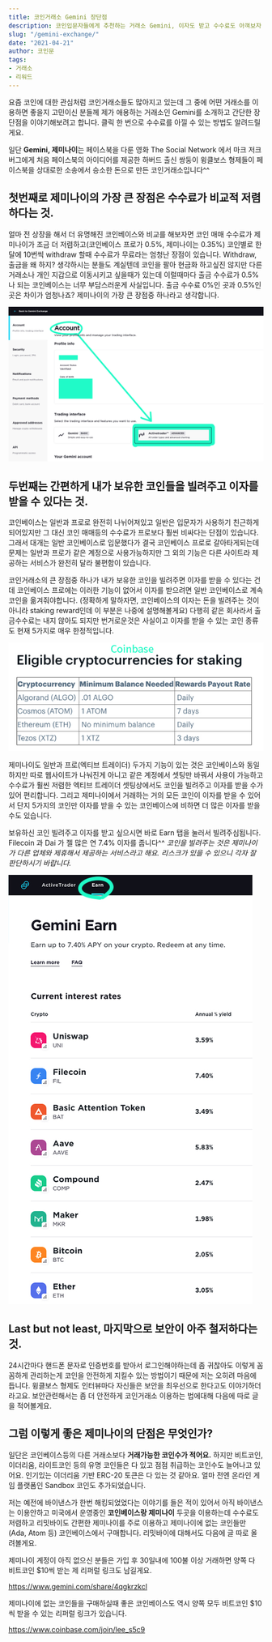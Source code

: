```yaml
---
title: 코인거래소 Gemini 장단점
description: 코인입문자들에게 추천하는 거래소 Gemini, 이자도 받고 수수료도 아껴보자
slug: "/gemini-exchange/"
date: "2021-04-21"
author: 코인문
tags:
- 거래소
- 리워드
---
```


요즘 코인에 대한 관심처럼 코인거래소들도 많아지고 있는데 그 중에 어떤 거래소를 이용하면 좋을지 고민이신 분들께 제가 애용하는 거래소인 Gemini를 소개하고 간단한 장단점을 이야기해보려고 합니다. 클릭 한 번으로 수수료를 아낄 수 있는 방법도 알려드릴게요.

일단 **Gemini, 제미나이**는 페이스북을 다룬 영화 The Social Network 에서 마크 저크버그에게 처음 페이스북의 아이디어를 제공한 하버드 출신 쌍둥이 윙클보스 형제들이 페이스북을 상대로한 소송에서 승소한 돈으로 만든 코인거래소입니다^^

## 첫번째로 제미나이의 가장 큰 장점은 수수료가 비교적 저렴하다는 것.

얼마 전 상장을 해서 더 유명해진 코인베이스와 비교를 해보자면 코인 매매 수수료가 제미나이가 조금 더 저렴하고(코인베이스 프로가 0.5%, 제미나이는 0.35%) 코인별로 한달에 10번씩 withdraw 할때 수수료가 무료라는 엄청난 장점이 있습니다. Withdraw, 출금을 왜 하지? 생각하시는 분들도 계실텐데 코인을 팔아 현금화 하고싶진 않지만 다른 거래소나 개인 지갑으로 이동시키고 싶을때가 있는데 이럴때마다 출금 수수료가 0.5%나 되는 코인베이스는 너무 부담스러운게 사실입니다. 출금 수수료 0%인 곳과 0.5%인 곳은 차이가 엄청나죠? 제미나이의 가장 큰 장점중 하나라고 생각합니다.

![제미나이 셋팅 화면](1.jpg)

## 두번째는 간편하게 내가 보유한 코인들을 빌려주고 이자를 받을 수 있다는 것.

코인베이스는 일반과 프로로 완전히 나뉘어져있고 일반은 입문자가 사용하기 친근하게 되어있지만 그 대신 코인 매매등의 수수료가 프로보다 훨씬 비싸다는 단점이 있습니다. 그래서 대개는 일반 코인베이스로 입문했다가 결국 코인베이스 프로로 갈아타게되는데 문제는 일반과 프로가 같은 계정으로 사용가능하지만 그 외의 기능은 다른 사이트라 제공하는 서비스가 완전히 달라 불편함이 있습니다.

코인거래소의 큰 장점중 하나가 내가 보유한 코인을 빌려주면 이자를 받을 수 있다는 건데 코인베이스 프로에는 이러한 기능이 없어서 이자를 받으려면 일반 코인베이스로 계속 코인을 옮겨줘야합니다. (정확하게 말하자면, 코인베이스의 이자는 돈을 빌려주는 것이 아니라 staking reward인데 이 부분은 나중에 설명해볼게요) 다행히 같은 회사라서 출금수수료는 내지 않아도 되지만 번거로운것은 사실이고 이자를 받을 수 있는 코인 종류도 현재 5가지로 매우 한정적입니다.

![코인베이스에서 이자를 받을 수 있는 코인 종류](3.jpg)

제미나이도 일반과 프로(엑티브 트레이더) 두가지 기능이 있는 것은 코인베이스와 동일하지만 따로 웹사이트가 나눠진게 아니고 같은 계정에서 셋팅만 바꿔서 사용이 가능하고 수수료가 훨씬 저렴한 엑티브 트레이더 셋팅상에서도 코인을 빌려주고 이자를 받을 수가 있어 편리합니다. 그리고 제미나이에서 거래하는 거의 모든 코인이 이자를 받을 수 있어서 단지 5가지의 코인만 이자를 받을 수 있는 코인베이스에 비하면 더 많은 이자를 받을 수도 있습니다.

보유하신 코인 빌려주고 이자를 받고 싶으시면 바로 Earn 탭을 눌러서 빌려주심됩니다. Filecoin 과 Dai 가 젤 많은 연 7.4% 이자를 줍니다^^ *코인을 빌려주는 것은 제미나이가 다른 업체와 제휴해서 제공하는 서비스라고 해요. 리스크가 있을 수 있으니 각자 잘 판단하시기 바랍니다.*

![이자 받는 코인들 사진](2.jpg)

## Last but not least, 마지막으로 보안이 아주 철저하다는 것.

24시간마다 핸드폰 문자로 인증번호를 받아서 로그인해야하는데 좀 귀찮아도 이렇게 꼼꼼하게 관리하는게 코인을 안전하게 지킬수 있는 방법이기 때문에 저는 오히려 마음에 듭니다. 윙클보스 형제도 인터뷰마다 자신들은 보안을 최우선으로 한다고도 이야기하더라고요. 보안관련해서는 좀 더 안전하게 코인거래소 이용하는 법에대해 다음에 따로 글을 적어볼게요.

## 그럼 이렇게 좋은 제미나이의 단점은 무엇인가?

일단은 코인베이스등의 다른 거래소보다 **거래가능한 코인수가 적어요.** 하지만 비트코인, 이더리움, 라이트코인 등의 유명 코인들은 다 있고 점점 취급하는 코인수도 늘어나고 있어요. 인기있는 이더리움 기반 ERC-20 토큰은 다 있는 것 같아요. 얼마 전엔 온라인 게임 플랫폼인 Sandbox 코인도 추가되었습니다.

저는 예전에 바이낸스가 한번 해킹되었었다는 이야기를 들은 적이 있어서 아직 바이낸스는 이용안하고 미국에서 운영중인 **코인베이스랑 제미나이** 두곳을 이용하는데 수수료도 저렴하고 리밋바이도 간편한 제미나이를 주로 이용하고 제미나이에 없는 코인들만(Ada, Atom 등) 코인베이스에서 구매합니다. 리밋바이에 대해서도 다음에 글 따로 올려볼게요.

제미나이 계정이 아직 없으신 분들은 가입 후 30일내에 100불 이상 거래하면 양쪽 다 비트코인 $10씩 받는 제 리퍼럴 링크도 남길게요.

https://www.gemini.com/share/4qgkrzkcl


제미나이에 없는 코인들을 구매하실때 좋은 코인베이스도 역시 양쪽 모두 비트코인 $10씩 받을 수 있는 리퍼럴 링크가 있습니다.

https://www.coinbase.com/join/lee_s5c9


